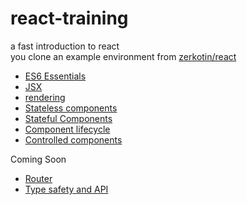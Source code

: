 # react-training
a fast introduction to react  
you clone an example environment from [zerkotin/react](http://github.com/zerkotin/react)

- [ES6 Essentials](docs/ES6.md)
- [JSX](docs/JSX.md)
- [rendering](docs/rendering.md)
- [Stateless components](docs/stateless-components.md)
- [Stateful Components](docs/stateful-components.md)
- [Component lifecycle](docs/component-lifecycle.md)
- [Controlled components](docs/controlled-components.md)

Coming Soon
- [Router](docs/router.md)
- [Type safety and API](docs/prop-types.md)
